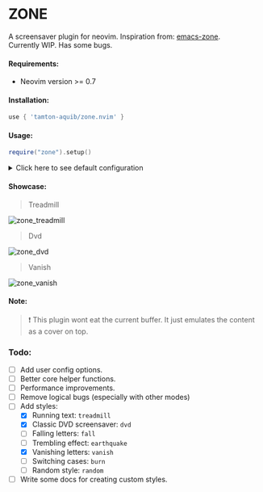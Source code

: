 # ZONE
A screensaver plugin for neovim. Inspiration from: [emacs-zone](https://www.emacswiki.org/emacs/ZoneMode).<br/>
Currently WIP. Has some bugs.

#### Requirements:
- Neovim version >= 0.7

#### Installation:
```lua
use { 'tamton-aquib/zone.nvim' }
```

#### Usage:
```lua
require("zone").setup()
```
<details>
<summary> Click here to see default configuration </summary>

```lua
require('zone').setup {
    style = "treadmill",
    after = 30,          -- Idle timeout
    -- More options to come later

    treadmill = {
        direction = "left",
        -- Opts for Treadmill style
    },
    dvd = {
        -- Opts for Dvd style
    },
    -- etc
}
```
</details>

#### Showcase:

> Treadmill

![zone_treadmill](https://user-images.githubusercontent.com/77913442/166483843-970fb4b3-51cd-499c-9f39-da67d940eeb1.gif)

> Dvd

![zone_dvd](https://user-images.githubusercontent.com/77913442/166483923-94488f6a-5a11-4d01-8ff2-a9b2df929964.gif)

> Vanish

![zone_vanish](https://user-images.githubusercontent.com/77913442/166484010-62037c22-983e-473d-b66c-d5ccf563102f.gif)

#### Note:
> ❗ This plugin wont eat the current buffer. It just emulates the content as a cover on top.

### Todo:
- [ ] Add user config options.
- [ ] Better core helper functions.
- [ ] Performance improvements.
- [ ] Remove logical bugs (especially with other modes)
- [ ] Add styles:
    - [x] Running text: `treadmill`
    - [x] Classic DVD screensaver: `dvd`
    - [ ] Falling letters: `fall`
    - [ ] Trembling effect: `earthquake`
    - [x] Vanishing letters: `vanish`
    - [ ] Switching cases: `burn`
    - [ ] Random style: `random`
- [ ] Write some docs for creating custom styles.
